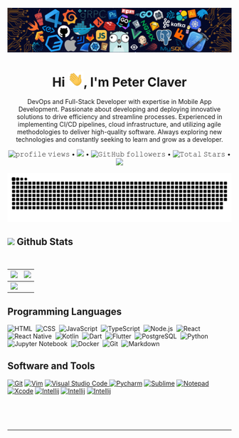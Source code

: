 ![Github Banner](https://github.com/Jaydeep-Yadav/Jaydeep-Yadav/blob/main/banner.png)

<div align="center">
<!--   <img src="https://github.com/Jaydeep-Yadav/Jaydeep-Yadav/blob/main/banner.png" /> -->
  
<h1 align="center">Hi <img width="35" src="https://github.com/1999AZZAR/1999AZZAR/blob/main/resources/img/waving.gif">, I'm Peter Claver</h1>
<p align="center">DevOps and Full-Stack Developer with expertise in Mobile App Development. Passionate about developing and deploying innovative solutions to drive efficiency and streamline processes. Experienced in implementing CI/CD pipelines, cloud infrastructure, and utilizing agile methodologies to deliver high-quality software. Always exploring new technologies and constantly seeking to learn and grow as a developer. </p>
</div>

<p align="center">
  <img src="https://gpvc.arturio.dev/limitless-kode" alt="𝚙𝚛𝚘𝚏𝚒𝚕𝚎 𝚟𝚒𝚎𝚠𝚜"> •  
<!--   <img alt = "profile views" src="https://komarev.com/ghpvc/?username=limitless-kode&style=flat&color=brightgreen"> •    -->
  <a href="https://user-badge.committers.top/india_private/limitless-kode"><img src="https://user-badge.committers.top/india_private/limitless-kode.svg"></a> •
  <img alt="𝙶𝚒𝚝𝙷𝚞𝚋 𝚏𝚘𝚕𝚕𝚘𝚠𝚎𝚛𝚜" src="https://img.shields.io/github/followers/limitless-kode?label=Followers&style=social"> •
  <img src="https://img.shields.io/github/stars/limitless-kode?label=Stars" alt="𝚃𝚘𝚝𝚊𝚕 𝚂𝚝𝚊𝚛𝚜"> •
  <a href="https://github.com/sponsors/limitless-kode"><img src="https://img.shields.io/static/v1?label=Sponsor&message=%E2%9D%A4&logo=GitHub&color=%23fe8e86"/></a>
</p>


<div align="center">
  <a href="https://1999azzar.github.io/1999AZZAR/">
  <img  src="https://github.com/1999AZZAR/1999AZZAR/blob/main/resources/img/grid-snake.svg"
       alt="snake" /></a>
</div>


## <img src="https://media.giphy.com/media/iY8CRBdQXODJSCERIr/giphy.gif" width="35"><b> Github Stats </b>
<br>

<img src="https://github-readme-stats.vercel.app/api?username=limitless-kode&&show_icons=true&count_private=true&theme=github_dark">|<img src="https://github-readme-streak-stats.herokuapp.com/?user=limitless-kode&theme=blueberry_duo"/>
|---|---|
<img src="https://github-readme-stats.vercel.app/api/top-langs/?username=limitless-kode&layout=compact&theme=github_dark"/>|


## Programming Languages
<!--     <a href="#"><img alt="C" src="https://img.shields.io/badge/C%20-%232370ED.svg?logo=c&logoColor=white"></a>
    <a href="#"><img alt="C++" src="https://img.shields.io/badge/C++%20-%2300599C.svg?logo=c%2B%2B&logoColor=white"></a>
    <a href="#"><img alt="CSS" src="https://img.shields.io/badge/CSS%20-%231572B6.svg?logo=css3&logoColor=white"></a>
    <a href="#"><img alt="HTML" src="https://img.shields.io/badge/HTML%20-%23E34F26.svg?logo=html5&logoColor=white"></a>
    <a href="#"><img alt="Typescript" src="https://img.shields.io/badge/Typescript%20-%2300599C.svg?logo=typescript&logoColor=white"></a>
    <a href="#"><img alt="JavaScript" src="https://img.shields.io/badge/JavaScript%20-%23F7DF1E.svg?logo=javascript&logoColor=black"></a>
    <a href="#"><img alt="PHP" src="https://img.shields.io/badge/PHP%20-%232370ED.svg?logo=php&logoColor=white"></a>
    <a href="#"><img alt="Markdown" src="https://img.shields.io/badge/Markdown-%23000000.svg?logo=markdown&logoColor=white"></a> -->
![HTML](https://img.shields.io/badge/-HTML-0D1117?style=flat&logo=HTML5)&nbsp;
![CSS](https://img.shields.io/badge/-CSS-0D1117?style=flat&logo=CSS3&logoColor=1572B6)&nbsp;
![JavaScript](https://img.shields.io/badge/-JavaScript-0D1117?style=flat&logo=javascript)&nbsp;
![TypeScript](https://img.shields.io/badge/-TypeScript-0D1117?style=flat&logo=typescript)&nbsp;
![Node.js](https://img.shields.io/badge/-Node.js-0D1117?style=flat&logo=node.js)&nbsp;
![React](https://img.shields.io/badge/-React-0D1117?style=flat&logo=react)&nbsp;
![React Native](https://img.shields.io/badge/-React%20Native-0D1117?style=flat&logo=react)&nbsp;
![Kotlin](https://img.shields.io/badge/-Kotlin-0D1117?style=flat&logo=kotlin)&nbsp;
![Dart](https://img.shields.io/badge/-Dart-0D1117?style=flat&logo=dart)&nbsp;
![Flutter](https://img.shields.io/badge/-Flutter-0D1117?style=flat&logo=flutter)&nbsp;
![PostgreSQL](https://img.shields.io/badge/-PostgreSQL-0D1117?style=flat&logo=postgresql)&nbsp;
![Python](https://img.shields.io/badge/-Python-0D1117?style=flat&logo=python)&nbsp;
![Jupyter Notebook](https://img.shields.io/badge/-Jupyter%20Notebook-0D1117?style=flat&logo=jupyter)&nbsp;
![Docker](https://img.shields.io/badge/-Docker-0D1117?style=flat&logo=docker)&nbsp;
![Git](https://img.shields.io/badge/-Git-0D1117?style=flat&logo=git)&nbsp;
![Markdown](https://img.shields.io/badge/-Markdown-0D1117?style=flat&logo=markdown)


## Software and Tools
<p>
	<a href="#"><img alt="Git" src="https://img.shields.io/badge/Git%20-%23F05033.svg?logo=git&logoColor=white"></a>
	<a href="#"><img alt="Vim" src="https://img.shields.io/badge/VIM-%2311AB00.svg?logo=vim&logoColor=white"></a>
	<a href="#"><img alt="Visual Studio Code" src="https://img.shields.io/badge/Visual%20Studio%20Code-0078d7.svg?logo=visual-studio-code&logoColor=white"</a>
	<a href="#"><img alt="Pycharm" src="https://img.shields.io/badge/pycharm-143?logo=pycharm&logoColor=black&color=green&labelColor=green"></a>
	<a href="#"><img alt="Sublime" src="https://img.shields.io/badge/sublime_text-%23575757.svg?logo=sublime-text&logoColor=important"></a>
	<a href="#"><img alt="Notepad" src="https://img.shields.io/badge/Notepad++-90E59A.svg?logo=notepad%2B%2B&logoColor=black"></a>
	<a href="#"><img alt="Xcode" src="https://img.shields.io/badge/Xcode-007ACC?for-the-badge&logo=xcode&logoColor=white"></a>
	<a href="#"><img alt="Intellij" src="https://img.shields.io/badge/IntelliJ&nbsp;IDEA-000000.svg?logo=intellij-idea&logoColor=white"></a>
	<a href="#"><img alt="Intellij" src="https://img.shields.io/badge/-GitHub-0D1117?style=flat&logo=github&logoColor=white"></a>
	<a href="#"><img alt="Intellij" src="https://img.shields.io/badge/-VS%20Code-0D1117?style=flat&logo=visual-studio-code&logoColor=007ACC"></a>
</p>


<br>
<br>
<br>

-----
